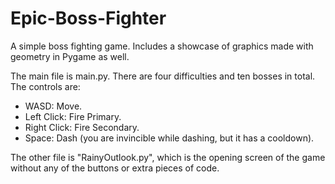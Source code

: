 # Epic-Boss-Fighter
A simple boss fighting game. Includes a showcase of graphics made with geometry in Pygame as well.

The main file is main.py. There are four difficulties and ten bosses in total. The controls are:
<ul>
  <li>WASD: Move.</li>
  <li>Left Click: Fire Primary.</li>
  <li>Right Click: Fire Secondary.</li>
  <li>Space: Dash (you are invincible while dashing, but it has a cooldown).</li>
</ul>

The other file is "RainyOutlook.py", which is the opening screen of the game without any of the buttons or extra pieces of code.

